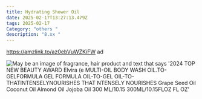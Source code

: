 ```yaml
---
title: Hydrating Shower Oil
date: 2025-02-17T13:27:13.479Z
tags: 2025-02-17
Category: "others "
description: "8.xx "
---
```

<!--StartFragment-->

https://amzlink.to/az0ebVuWZKiFW ad

<!--StartFragment-->

![May be an image of fragrance, hair product and text that says '2024 TOP NEW BEAUTY AWARD Elvira (e MULTI-OIL BODY WASH OIL.TO-GELFORMULA GEL FORMULA OIL-TO-GEL OIL-TO- THATINTENSELYNOURISHES THAT NTENSELY NOURISHES Grape Seed Oil Coconut Oil Almond Oil Jojoba Oil 300 ML/10.15 300ML/10.15FLOZ FL OZ'](https://scontent.fccu31-2.fna.fbcdn.net/v/t39.30808-6/480637904_1189214916547221_5788608256319410311_n.jpg?stp=dst-jpg_p526x296_tt6&_nc_cat=104&ccb=1-7&_nc_sid=aa7b47&_nc_ohc=nllOcHzR66kQ7kNvgE0Ng7o&_nc_oc=AdjDLuyeyNtvLGfwYhuZtgpDTZMT7wQh9WNsbt4EjUu_ogZj-dghLTnbpgUK1bHKd5o&_nc_zt=23&_nc_ht=scontent.fccu31-2.fna&_nc_gid=AjwDF5enMEfTLcz47o75oSC&oh=00_AYDQTgHkmnle83G3jPI0oRe7rRYxO9q0L-vy9ZaQSnBTnA&oe=67B8FB08)

<!--EndFragment-->